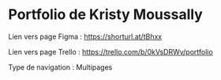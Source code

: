 # Portfolio de Kristy Moussally

Lien vers page Figma : https://shorturl.at/tBhxx

Lien vers page Trello : https://trello.com/b/0kVsDRWv/portfolio

Type de navigation : Multipages

